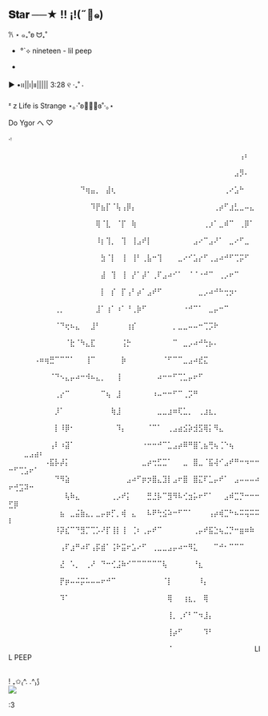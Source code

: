 ## 𝐒𝐭a𝐫 ──★  !!   ¡!(˶🌸๑)
𐙚 ⋆ ๑₊˚ʚ ᗢ₊˚
-  °`⟡
   nineteen - lil peep
 
- 
▶︎ •၊၊||၊|။||||| 3:28            ୧ ‧₊˚  ⋅

ᶻ 𝗓  Life is Strange ⋆｡‧˚ʚ🦊💮🏮ɞ˚‧｡⋆

 Do Ygor
                 へ  ♡       
        
‧ᵎ

⠀⠀⠀⠀⠀⠀⠀⠀⠀⠀⠀⠀⠀⠀⠀⠀⠀⠀⠀⠀⠀⠀⠀⠀⠀⠀⠀⠀⠀⠀⠀⠀⠀⠀⠀⠀⠀⠀⠀⠀⠀⠀⠀⠀⠀⢠⠆⠀⠀⠀⠀⠀⠀⠀⠀⠀
⠀⠀⠀⠀⠀⠀⠀⠀⠀⠀⠀⠀⠀⠀⠀⠀⠀⠀⠀⠀⠀⠀⠀⠀⠀⠀⠀⠀⠀⠀⠀⠀⠀⠀⠀⠀⠀⠀⠀⠀⠀⠀⠀⠀⣠⡻⠄⠀⠀⠀⠀⠀⠀⠀⠀⠀
⠀⠀⠀⠀⠀⠀⠀⠀⠀⠀⠀⠀⠀⠀⠙⢶⣤⡀⠀⣼⢆⠀⠀⠀⠀⠀⠀⠀⠀⠀⠀⠀⠀⠀⠀⠀⠀⠀⠀⠀⠀⠀⢀⠔⣡⠓⠀⠀⠀⠀⠀⠀⠀⠀⠀⠀
⠀⠀⠀⠀⠀⠀⠀⠀⠀⠀⠀⠀⠀⠀⠀⠀⠹⡟⣦⡏⠈⢧⢠⡿⡄⠀⠀⠀⠀⠀⠀⠀⠀⠀⠀⠀⠀⠀⠀⠀⢀⡴⠋⣰⣃⣀⠤⣄⠀⠀⠀⠀⠀⠀⠀⠀
⠀⠀⠀⠀⠀⠀⠀⠀⠀⠀⠀⠀⠀⠀⠀⠀⠀⢿⠈⣇⠀⠈⡏⠀⢷⠀⠀⠀⠀⠀⠀⠀⠀⠀⠀⠀⠀⠀⢀⡰⠁⣀⠾⠉⠀⢀⡿⠁⠀⠀⠀⠀⠀⠀⠀⠀
⠀⠀⠀⠀⠀⠀⠀⠀⠀⠀⠀⠀⠀⠀⠀⠀⠀⠸⡆⢹⡀⠀⢹⠀⢸⣠⠞⡇⠀⠀⠀⠀⠀⠀⠀⠀⣠⠔⠉⣠⠜⠁⠀⣀⠔⠋⣀⠀⠀⠀⠀⠀⠀⠀⠀⠀
⠀⠀⠀⠀⠀⠀⠀⠀⠀⠀⠀⠀⠀⠀⠀⠀⠀⠀⣳⠈⡇⠀⢸⠀⢸⠃⢀⣧⠒⢹⠀⠀⠀⣀⠔⠊⣡⡔⠋⢀⣠⠴⠚⠋⢉⡭⠋⠀⠀⠀⠀⠀⠀⠀⠀⠀
⠀⠀⠀⠀⠀⠀⠀⠀⠀⠀⠀⠀⠀⠀⠀⠀⠀⠀⣼⠀⢹⠀⢸⠀⡜⠁⡼⠁⢀⠏⣠⠴⠊⠁⠀⠈⠈⠐⠚⠉⠀⢀⡠⠖⠉⠀⠀⠀⠀⠀⠀⠀⠀⠀⠀⠀
⠀⠀⠀⠀⠀⠀⠀⠀⠀⠀⠀⠀⠀⠀⠀⠀⠀⠀⡇⠀⡎⠀⡏⢠⠃⡴⠁⣠⠞⠋⠀⠀⠀⠀⠀⠀⠀⣀⡠⠴⠚⠓⢒⡲⠂⠀⠀⠀⠀⠀⠀⠀⠀⠀⠀⠀
⠀⠀⠀⠀⠀⠀⠀⠀⠀⢀⡀⠀⠀⠀⠀⠀⠀⣸⠁⢰⠁⠰⠁⠘⢀⡷⠋⠀⠀⠀⠀⠀⠀⠀⠐⠚⠉⠁⠀⣀⡤⠒⠉⠀⠀⠀⠀⠀⠀⠀⠀⠀⠀⠀⠀⠀
⠀⠀⠀⠀⠀⠀⠀⠀⠀⠈⠙⢖⠦⣄⠀⠀⣸⠃⠀⠀⠀⠀⠀⢰⡎⠀⠀⠀⠀⠀⠀⠀⡀⣀⣀⠤⠤⠒⢉⡩⠗⠀⠀⠀⠀⠀⠀⠀⠀⠀⠀⠀⠀⠀⠀⠀
⠀⠀⠀⠀⠀⠀⠀⠀⠀⠀⠀⠈⣗⠈⠳⣄⣏⠀⠀⠀⠀⠀⢨⡓⠀⠀⠀⠀⠀⠀⠀⠀⠉⠀⣀⡠⠴⠚⢓⡦⠄⠀⠀⠀⠀⠀⠀⠀⠀⠀⠀⠀⠀⠀⠀⠀
⠀⠀⠀⠀⠀⠠⠶⢶⣛⠉⠉⠉⠁⠀⠀⢸⠉⠀⠀⠀⠀⠀⡷⠀⠀⠀⠀⠀⠀⠀⠈⠋⠉⠉⣀⣠⠴⣞⣍⠀⠀⠀⠀⠀⠀⠀⠀⠀⠀⠀⠀⠀⠀⠀⠀⠀
⠀⠀⠀⠀⠀⠀⠀⠀⠈⠙⠢⣄⡤⠴⠒⠺⠦⣄⡀⠀⠀⢸⠀⠀⠀⠀⠀⠀⠀⠴⠒⠒⠋⢉⣁⡤⠖⠋⠀⠀⠀⠀⠀⠀⠀⠀⠀⠀⠀⠀⠀⠀⠀⠀⠀⠀
⠀⠀⠀⠀⠀⠀⠀⠀⠀⢀⡔⠉⠀⠀⠀⠀⠀⠀⠉⢦⠀⣸⠀⠀⠀⠀⠀⠀⠰⠤⠒⠒⠋⠉⢀⡩⠛⠀⠀⠀⠀⠀⠀⠀⠀⠀⠀⠀⠀⠀⠀⠀⠀⠀⠀⠀
⠀⠀⠀⠀⠀⠀⠀⠀⠀⡸⠁⠀⠀⠀⠀⠀⠀⠀⠀⠀⢷⣸⠀⠀⠀⠀⠀⠀⠀⣀⣀⣰⠶⢏⣁⡀⠀⢀⣰⣆⡀⠀⠀⠀⠀⠀⠀⠀⠀⠀⠀⠀⠀⠀⠀⠀
⠀⠀⠀⠀⠀⠀⠀⠀⠀⡇⠸⡿⠂⠀⠀⠀⠀⠀⠀⠀⠀⠹⡄⠀⠀⠀⠀⠈⠉⠁⠀⢀⣠⣴⣪⡵⣺⣫⢿⡅⠻⣄⠀⠀⠀⠀⠀⠀⠀⠀⠀⠀⠀⠀⠀⠀
⠀⠀⠀⠀⠀⠀⠀⠀⢠⠇⠰⣽⠁⠀⠀⠀⠀⠀⠀⠀⠀⠀⠀⠀⠀⠀⠐⠒⠒⠚⠉⣁⣠⡴⠿⠛⣿⢁⣦⢛⢦⢈⠑⢦⠀⠀⠀⠀⠀⠀⠀⠀⣀⣠⣴⠆
⠀⠀⠀⠀⠀⠀⠀⠠⣯⡧⡼⡅⠀⠀⠀⠀⠀⠀⠀⠀⠀⠀⠀⠀⠀⠀⣀⡴⢒⣋⣉⠁⠀⠀⣀⠀⣿⣀⠈⣯⢼⠊⣠⠞⠛⠒⠲⠒⠒⠒⠋⢉⣡⠖⠁⠀
⠀⠀⠀⠀⠀⠀⠀⠀⠀⠙⠻⣵⠀⠀⠀⠀⠀⠀⠀⠀⠀⠀⠀⣠⠴⠋⡶⡲⣿⣄⣹⡇⣠⠖⣿⠀⣿⣍⠏⣁⡤⠞⠁⠀⣠⠤⠤⠤⠴⠖⢚⣩⠽⠒⠀⠀
⠀⠀⠀⠀⠀⠀⠀⠀⠀⠀⠀⢧⠷⣄⠀⠀⠀⠀⠀⠀⢀⡠⠞⡅⠀⠀⠀⣛⣘⡧⠉⣻⠻⠧⢊⣲⡥⠖⠋⠁⠀⠀⣠⠾⣉⡙⠒⠒⠒⣋⡿⠀⠀⠀⠀⠀
⠀⠀⠀⠀⠀⠀⠀⠀⠀⠀⣦⠀⣀⣬⣷⣄⡀⣀⡤⡶⡋⡀⢾⠀⣄⠀⠀⠧⠟⢓⣪⠵⠒⠋⠉⠁⠀⠀⠀⢠⡴⢾⣉⠓⠦⠭⢭⠭⠭⠇⠀⠀⠀⠀⠀⠀
⠀⠀⠀⠀⠀⠀⠀⠀⠀⠸⡽⣎⠉⠙⣻⡉⢉⡡⠜⡏⢸⡇⢸⠀⢈⠆⢀⡤⠞⠉⠀⠀⠀⠀⠀⠀⢀⡤⠞⣯⣑⢦⣈⡙⠒⣶⠶⠷⠀⠀⠀⠀⠀⠀⠀⠀
⠀⠀⠀⠀⠀⠀⠀⠀⠀⠀⢠⠏⣰⠛⠴⠏⢠⡯⣾⠁⢨⠗⣭⠖⣡⠔⠋⠀⢀⣀⣀⣠⡤⠴⠒⠻⣅⠀⠀⠀⠉⠚⠂⠉⠉⠉⠀⠀⠀⠀⠀⠀⠀⠀⠀⠀
⠀⠀⠀⠀⠀⠀⠀⠀⠀⠀⣜⠀⠡⡀⠀⢀⠜⠀⠙⠒⢊⣨⠷⠊⠉⠉⠉⠉⠉⠉⢧⠀⠀⠀⠀⠀⠘⣆⠀⠀⠀⠀⠀⠀⠀⠀⠀⠀⠀⠀⠀⠀⠀⠀⠀⠀
⠀⠀⠀⠀⠀⠀⠀⠀⠀⠀⡟⡶⠤⠬⡭⠥⠤⠤⠖⠚⠉⠀⠀⠀⠀⠀⠀⠀⠀⠀⠈⡇⠀⠀⠀⠀⠀⠸⡄⠀⠀⠀⠀⠀⠀⠀⠀⠀⠀⠀⠀⠀⠀⠀⠀⠀
⠀⠀⠀⠀⠀⠀⠀⠀⠀⠀⠹⠁⠀⠀⠀⠀⠀⠀⠀⠀⠀⠀⠀⠀⠀⠀⠀⠀⠀⠀⠀⢿⠀⠀⢰⣆⡀⠀⢿⠀⠀⠀⠀⠀⠀⠀⠀⠀⠀⠀⠀⠀⠀⠀⠀⠀
⠀⠀⠀⠀⠀⠀⠀⠀⠀⠀⠀⠀⠀⠀⠀⠀⠀⠀⠀⠀⠀⠀⠀⠀⠀⠀⠀⠀⠀⠀⠀⢸⡀⢀⠎⠃⠉⠲⣸⡄⠀⠀⠀⠀⠀⠀⠀⠀⠀⠀⠀⠀⠀⠀⠀⠀
⠀⠀⠀⠀⠀⠀⠀⠀⠀⠀⠀⠀⠀⠀⠀⠀⠀⠀⠀⠀⠀⠀⠀⠀⠀⠀⠀⠀⠀⠀⠀⢸⡴⠋⠀⠀⠀⠀⠹⠃⠀⠀⠀⠀⠀⠀⠀⠀⠀⠀⠀⠀⠀⠀⠀⠀
⠀⠀⠀⠀⠀⠀⠀⠀⠀⠀⠀⠀⠀⠀⠀⠀⠀⠀⠀⠀⠀⠀⠀⠀⠀⠀⠀⠀⠀⠀⠀⠈⠀⠀⠀⠀⠀⠀⠀⠀⠀⠀⠀⠀⠀⠀⠀⠀LIL PEEP
 
<div style="display: inline_block"><br>

  <img align="center" alt="" src="https://github.com/user-attachments/assets/9c9afa59-27f0-45e8-adf3-1c0ad2ba459a">
</div>! ₊✩₍^. .^₎⟆





<div> 
  <a href = "mailto:anna.czajka@escola.pr.gov."><img src="https://img.shields.io/badge/-Gmail-%23333?style=for-the-badge&logo=gmail&logoColor=white" target="_blank"></a>

:3
